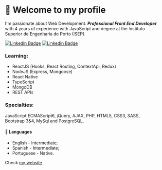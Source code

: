 # 👋 Welcome to my profile

I'm passionate about Web Development. ***Professional Front End Developer*** with 4 years of experience with JavaScript and degree at the Instituto Superior de Engenharia do Porto (ISEP).

[![Linkedin Badge](https://img.shields.io/badge/-Github-black?style=flat-square&logo=Github&logoColor=white&link=https://github.com/amsrocha2020)](https://github.com/amsrocha2020) [![Linkedin Badge](https://img.shields.io/badge/-LinkedIn-blue?style=flat-square&logo=Linkedin&logoColor=white&link=https://www.linkedin.com/in/antoniorocha/)](https://www.linkedin.com/in/antoniorocha/)

### Learning: 

- ReactJS (Hooks, React Routing, ContextApi, Redux)
- NodeJS (Express, Mongoose)
- React Native
- TypeScript
- MongoDB
- REST APIs

### Specialties: 
JavaScript ECMAScript6, jQuery,  AJAX, PHP, HTML5, CSS3, SASS, Bootstrap 3&4, MySql and PostgreSQL.

#### 💬 Languages

- English - Intermediate;
- Spanish - Intermediate;
- Portuguese - Native.

Check [my website](https://antoniorocha.pt)
